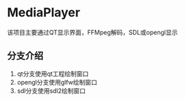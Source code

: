 # MediaPlayer
该项目主要通过QT显示界面，FFMpeg解码，SDL或opengl显示
## 分支介绍
1. qt分支使用qt工程绘制窗口
2. opengl分支使用glfw绘制窗口
3. sdl分支使用sdl2绘制窗口
